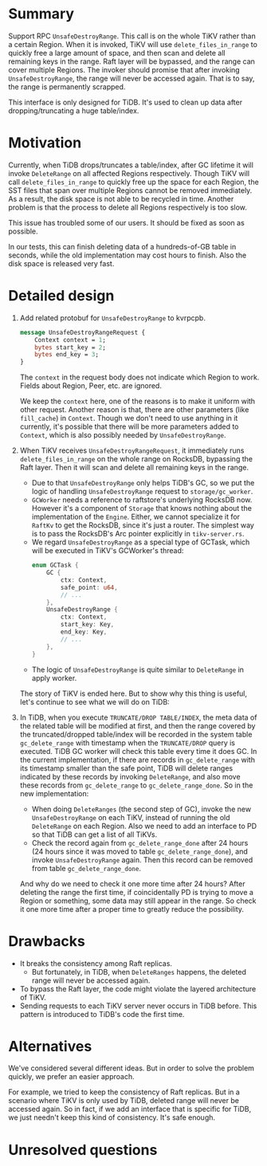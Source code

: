 # Summary

Support RPC `UnsafeDestroyRange`. This call is on the whole TiKV rather than a certain Region. When it is invoked, TiKV will use `delete_files_in_range` to quickly free a large amount of space, and then scan and delete all remaining keys in the range. Raft layer will be bypassed, and the range can cover multiple Regions. The invoker should promise that after invoking `UnsafeDestroyRange`, the range will never be accessed again. That is to say, the range is permanently scrapped.

This interface is only designed for TiDB. It's used to clean up data after dropping/truncating a huge table/index.

# Motivation

Currently, when TiDB drops/truncates a table/index, after GC lifetime it will invoke `DeleteRange` on all affected Regions respectively. Though TiKV will call `delete_files_in_range` to quickly free up the space for each Region, the SST files that span over multiple Regions cannot be removed immediately. As a result, the disk space is not able to be recycled in time. Another problem is that the process to delete all Regions respectively is too slow.

This issue has troubled some of our users. It should be fixed as soon as possible.

In our tests, this can finish deleting data of a hundreds-of-GB table in seconds, while the old implementation may cost hours to finish. Also the disk space is released very fast.

# Detailed design

1. Add related protobuf for `UnsafeDestroyRange` to kvrpcpb.
    ```protobuf
    message UnsafeDestroyRangeRequest {
        Context context = 1;
        bytes start_key = 2;
        bytes end_key = 3;
    }
    ```
    The `context` in the request body does not indicate which Region to work. Fields about Region, Peer, etc. are ignored.

    We keep the `context` here, one of the reasons is to make it uniform with other request. Another reason is that, there are other parameters (like `fill_cache`) in `Context`. Though we don't need to use anything in it currently, it's possible that there will be more parameters added to `Context`, which is also possibly needed by `UnsafeDestroyRange`.

2. When TiKV receives `UnsafeDestroyRangeRequest`, it immediately runs `delete_files_in_range` on the whole range on RocksDB, bypassing the Raft layer. Then it will scan and delete all remaining keys in the range.
    
    * Due to that `UnsafeDestroyRange` only helps TiDB's GC, so we put the logic of handling `UnsafeDestroyRange` request to `storage/gc_worker`.
    * `GCWorker` needs a reference to raftstore's underlying RocksDB now. However it's a component of `Storage` that knows nothing about the implementation of the `Engine`. Either, we cannot specialize it for `RaftKv` to get the RocksDB, since it's just a router. The simplest way is to pass the RocksDB's Arc pointer explicitly in `tikv-server.rs`.
    * We regard `UnsafeDestroyRange` as a special type of GCTask, which will be executed in TiKV's GCWorker's thread:
        ```rust
        enum GCTask {
            GC {
                ctx: Context,
                safe_point: u64,
                // ...
            },
            UnsafeDestroyRange {
                ctx: Context,
                start_key: Key,
                end_key: Key,
                // ...
            },
        }
        ```
    * The logic of `UnsafeDestroyRange` is quite similar to `DeleteRange` in apply worker.

    The story of TiKV is ended here. But to show why this thing is useful, let's continue to see what we will do on TiDB:

3. In TiDB, when you execute `TRUNCATE/DROP TABLE/INDEX`, the meta data of the related table will be modified at first, and then the range covered by the truncated/dropped table/index will be recorded in the system table `gc_delete_range` with timestamp when the `TRUNCATE/DROP` query is executed. TiDB GC worker will check this table every time it does GC. In the current implementation, if there are records in `gc_delete_range` with its timestamp smaller than the safe point, TiDB will delete ranges indicated by these records by invoking `DeleteRange`, and also move these records from `gc_delete_range` to `gc_delete_range_done`. So in the new implementation:

    * When doing `DeleteRanges` (the second step of GC), invoke the new `UnsafeDestroyRange` on each TiKV, instead of running the old `DeleteRange` on each Region. Also we need to add an interface to PD so that TiDB can get a list of all TiKVs.
    * Check the record again from `gc_delete_range_done` after 24 hours (24 hours since it was moved to table `gc_delete_range_done`), and invoke `UnsafeDestroyRange` again. Then this record can be removed from table `gc_delete_range_done`.
    
    And why do we need to check it one more time after 24 hours? After deleting the range the first time, if coincidentally PD is trying to move a Region or something, some data may still appear in the range. So check it one more time after a proper time to greatly reduce the possibility.

# Drawbacks

* It breaks the consistency among Raft replicas.
    * But fortunately, in TiDB, when `DeleteRanges` happens, the deleted range will never be accessed again.
* To bypass the Raft layer, the code might violate the layered architecture of TiKV.
* Sending requests to each TiKV server never occurs in TiDB before. This pattern is introduced to TiDB's code the first time.

# Alternatives

We've considered several different ideas. But in order to solve the problem quickly, we prefer an easier approach.

For example, we tried to keep the consistency of Raft replicas. But in a scenario where TiKV is only used by TiDB, deleted range will never be accessed again. So in fact, if we add an interface that is specific for TiDB, we just needn't keep this kind of consistency. It's safe enough.

# Unresolved questions
